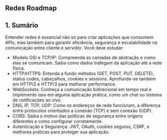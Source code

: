 ## Redes Roadmap

## 1. Sumário
Entender redes é essencial não só para criar aplicações que consomem APIs, mas também para garantir eficiência, segurança e escalabilidade na comunicação entre cliente e servidor. Você deve estudar:

- Modelo OSI e TCP/IP: Compreenda as camadas de abstração e como elas se comunicam. Saiba como dados trafegam da aplicação até a rede física.
- HTTP/HTTPS: Entenda a fundo métodos (GET, POST, PUT, DELETE), status codes, cabeçalhos, cookies e sessions. Aprofunde-se também em HTTP/2 e HTTP/3 para melhorar performance.
- WebSockets: Conheça a comunicação bidirecional em tempo real e implemente isso em alguma aplicação prática, como um chat ou sistema de notificações ao vivo.
- DNS, IP, TCP, UDP: Como os endereços de rede funcionam, a diferença entre protocolos orientados a conexão (TCP) e sem conexão (UDP).
- CORS: Saiba o motivo das políticas de segurança entre origens diferentes e como configurar corretamente.
- Autenticação e Segurança: JWT, OAuth, cookies seguros, CSRF, e melhores práticas para proteger sua aplicação.